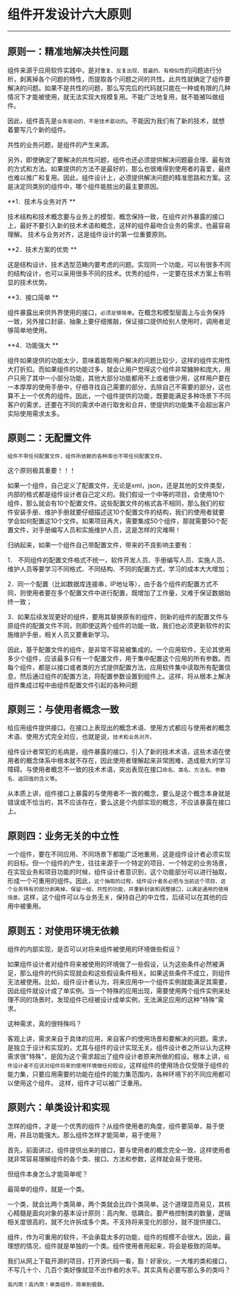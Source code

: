 #  组件开发设计六大原则

----------  

<h2 id="cid_0">原则一：精准地解决共性问题</h2>  

组件来源于应用软件实践中，是对<code>重复、反复出现、普遍的、有相似性</code>的问题进行分析，剥离掉各个问题的特性，而提取各个问题之间的共性。此共性就确定了组件要解决的问题。如果不是共性的问题，那么写完后的代码就只能在一种或有限的几种情况下才能被使用，就无法实现大规模复用。不能广泛地复用，就不能被叫做组件。  

因此，组件首先是<code>业务驱动的，不是技术驱动的</code>。不能因为我们有了新的技术，就想着要写几个新的组件。  

共性的业务问题，是组件的产生来源。  

另外，即使确定了要解决的共性问题，组件也还必须提供解决问题最合理、最有效的方式和方法。如果提供的方法不是最好的，那么也很难得到使用者的喜爱，最终也难以推广和复用。因此，组件设计上，必须提供解决问题的精准思路和方案。这是决定同类别的组件中，哪个组件能胜出的最主要原因。  

**1．技术与业务对齐  **

技术结构和技术概念要与业务上的模型、概念保持一致，在组件对外暴露的接口上，最好不要引入新的技术术语和概念，这样的组件最吻合业务的需求，也最容易理解。
技术与业务对齐，这是组件设计的第一位重要原则。  

**2．技术方案的优势 ** 

这是结构设计、技术选型范畴内要考虑的问题。实现同一个功能，可以有很多不同的结构设计，也可以采用很多不同的技术。优秀的组件，一定要在技术方案上有明显的技术优势。  

**3．接口简单   **

组件暴露出来供外界使用的接口，<code>必须足够简单</code>。在概念和模型层面上与业务保持一致，另外接口封装、抽象上要仔细推敲，保证接口提供给别人使用时，调用者足够简单地使用。  

**4．功能强大 ** 

组件如果提供的功能太少，意味着能帮用户解决的问题比较少，这样的组件实用性大打折扣。而如果组件的功能过多，就会让用户觉得这个组件非常臃肿和庞大，用户只用了其中一小部分功能，其他大部分功能都用不上或者很少用，这样用户要在一本厚厚的使用手册中，仔细寻找自己需要的部分，去除自己不需要的部分，这也算不上一个优秀的组件。因此，一个组件提供的功能，既要能满足多种场景下不同客户的需求，还要在不同的需求中进行取舍和合并，使提供的功能集不会超出客户实际使用需求太多。



 <h2 id="cid_1">原则二：无配置文件</h2>  


<code>组件不带任何配置文件，组件所依赖的各种库也不带任何配置文件。</code> 

这个原则极其重要！！！

如果一个组件，自己定义了配置文件，无论是xml，json，还是其他的文件类型，内部的格式都是组件设计者自己定义的。我们假设一个中等的项目，会使用10个组件，那么就会有10个配置文件。这些配置文件的格式各不相同，那么我们的软件安装手册、维护手册就要仔细描述这10个配置文件的结构，我们的使用者就要学会如何配置这10个文件。如果项目再大，需要集成50个组件，那就需要50个配置文件，对手册编写人员和实施维护人员，这是怎样的灾难啊！

归纳起来，如果一个组件自己带配置文件，带来的不良影响主要有：

1． 不同组件的配置文件格式不统一，软件开发人员、手册编写人员、实施人员、维护人员等要学习不同格式、不同结构、不同的配置方式，学习的成本大大增加；

2．同一个配置（比如数据库连接串，IP地址等），由于各个组件的配置方式不同，则使用者要在多个配置文件中进行配置，既增加了工作量，又难于保证数据始终一致；

3．如果后续发现更好的组件，要用其替换原有的组件，则新的组件的配置文件与原组件的配置文件不同，则即使这两个组件的功能一致，我们也必须更新软件的实施维护手册，相关人员又要重新学习。

因此，基于配置文件的组件，是非常不容易被集成的。一个应用软件，无论其使用多少个组件，应该最多只有一个配置文件，用于集中配置这个应用的所有参数。而每个组件，都是以接口或者类的方式提供配置方法，应用软件集中读取所有配置信息，然后通过组件的配置方法，将配置参数设置到组件上。这样，将从根本上解决组件集成过程中由组件配置文件引起的各种问题


<h2 id="cid_2">原则三：与使用者概念一致</h2>   

给应用组件提供接口。在接口上表现出的概念术语、使用方式都应与使用者的概念术语、使用方式完全对应，也就是说，<code>技术和业务对齐。</code>  

组件设计者常犯的毛病是，组件暴露的接口，引入了新的技术术语，这些术语在使用者的概念体系中根本就不存在，因此使用者理解起来非常困难，造成极大的学习障碍。与使用者概念不一致的技术术语，突出表现在接口<code>命名、类名、方法名、参数名、返回值的含义等</code>。  

从本质上讲，组件接口上暴露的与使用者不一致的概念，要么是这个概念本身就是错误或不恰当的，其不应该存在，要么这是个内部实现的概念，不应该暴露在接口上。


<h2 id="cid_3">原则四：业务无关的中立性</h2>   

一个组件，要在不同应用、不同场景下都能广泛地重用，这是组件设计者必须实现的目标。但一个组件的产生，往往来源于一个特定的项目、一个特定的业务场景，在实现业务和项目功能的时候，组件设计者意识到，这个功能部分可以进行抽取，形成一个可重用的组件。因此，<code>这个抽取的过程，组件设计者务必把与当前这个项目、这个业务特有的部分剥离掉，保留一般、共性的功能，并重新封装和调整接口，以满足通用的使用场景。</code>这样，这个组件可以与业务无关，保持自己的中立性，后续可以在其他的应用中被重用。 

<h2 id="cid_4">原则五：对使用环境无依赖</h2>   

组件的内部实现，是否可以对将来组件被使用的环境做些假设？   

如果组件设计者对组件将来被使用的环境做了一些假设，认为这些条件必然被满足，那么组件的代码实现就会和这些假设条件相关。如果这些条件不成立，则组件无法被使用。比如，组件设计者认为，将来应用中一个组件实例就能满足其需要，因此组件就设计成了单实例。当一个特殊的应用出现，需要使用两个组件实例来处理不同的场景时，发现组件已经被设计成单实例，无法满足应用的这种"特殊"需求。  

这种需求，真的很特殊吗？  

客观上讲，需求来自于具体的应用，来自客户的使用场景和要解决的问题。需求，是独立于设计和实现的，尤其与组件的设计实现无关。组件设计者之所以认为这种需求很"特殊"，是因为这个需求超出了组件设计者原来所做的假设。根本上讲，<code>组件设计者不应该对组件将来的使用环境做任何假设</code>，这样组件的使用场合仅受限于组件的能力集，只要应用需要的功能在组件的能力集范围内，各种环境下的不同应用都可以使用这个组件。
这样，组件才可以被广泛重用。


<h2 id="cid_5">原则六：单类设计和实现</h2>   

怎样的组件，才是一个优秀的组件？从组件使用者的角度，组件要简单，易于使用，并且功能强大。那么组件怎样才能简单，易于使用？  

首先，前面讲过，组件提供出来的接口，要与使用者的概念完全一致，这样使用者就非常容易理解组件的各个类、接口、方法和参数，这样就会易于使用。  

但组件本身怎么才能简单呢？  

最简单的组件，就是一个类。  

一个类，就会比两个类简单，两个类就会比四个类简单。这个道理显而易见，其核心精髓是面向对象的基本设计原则：高内聚、低耦合。要严格控制类的数量，逻辑相关度很高的，就不允许拆成多个类。不支持将来变化的部分，就不提供接口。  

组件，作为可重用的软件，不会承载太多的功能，组件的规模不会很大。因此，最理想的情况，组件就是单独的一个类。组件使用者用起来，将会是极致的简单。  

我们从网上下载开源的项目，打开源代码一看，豁！好家伙，一大堆的类和接口，不写几十个、几百个类好像就显不出作者的水平。其实真有必要写那么多的类吗？  

<code>高内聚！高内聚！单类组件，简单到极致。</code>
